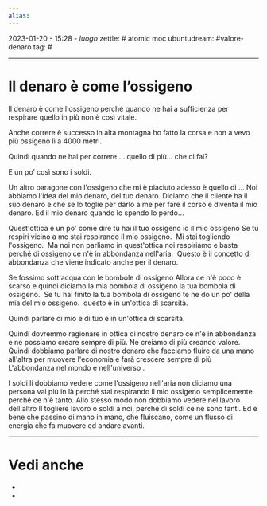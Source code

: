 ```yaml
---
alias: 
---
```

2023-01-20 - 15:28 - *luogo*
zettle: # atomic moc
ubuntudream: #valore-denaro 
tag: #

---
# Il denaro è come l’ossigeno

Il denaro è come l'ossigeno perché quando ne hai a sufficienza per respirare quello in più non è così vitale.

Anche correre è successo in alta montagna ho fatto la corsa e non a vevo più ossigeno lì a 4000 metri. 

Quindi quando ne hai per correre … quello di più… che ci fai?

E un po’ così sono i soldi.

Un altro paragone con l'ossigeno che mi è piaciuto adesso è quello di … Noi abbiamo l'idea del mio denaro, del tuo denaro. Diciamo che il cliente ha il suo denaro e che se lo toglie per darlo a me per fare il corso e diventa il mio denaro. Ed il mio denaro quando lo spendo lo perdo… 

Quest'ottica è un po' come dire tu hai il tuo ossigeno io il mio ossigeno Se tu respiri vicino a me stai respirando il mio ossigeno.  Mi stai togliendo l'ossigeno.  Ma noi non parliamo in quest'ottica noi respiriamo e basta perché di ossigeno ce n'è in abbondanza nell'aria.  Questo è il concetto di abbondanza che viene indicato anche per il denaro. 

Se fossimo sott'acqua con le bombole di ossigeno Allora ce n'è poco è scarso e quindi diciamo la mia bombola di ossigeno la tua bombola di ossigeno.  Se tu hai finito la tua bombola di ossigeno te ne do un po' della mia del mio ossigeno.  questo è in un'ottica di scarsità.

Quindi parlare di mio e di tuo è in un'ottica di scarsità.

Quindi dovremmo ragionare in ottica di nostro denaro ce n'è in abbondanza e ne possiamo creare sempre di più. Ne creiamo di più creando valore. Quindi dobbiamo parlare di nostro denaro che facciamo fluire da una mano all'altra per muovere l'economia e farà crescere sempre di più L'abbondanza nel mondo e nell'universo .

I soldi li dobbiamo vedere come l'ossigeno nell'aria non diciamo una persona vai più in là perché stai respirando il mio ossigeno semplicemente perché ce n'è tanto. Allo stesso modo non dobbiamo vedere nel lavoro dell'altro Il togliere lavoro o soldi a noi, perché di soldi ce ne sono tanti. Ed è bene che passino di mano in mano, che fluiscano, come un flusso di energia che fa muovere ed andare avanti.


---
# Vedi anche
- 
- 